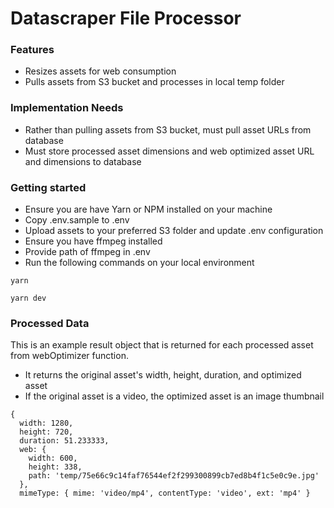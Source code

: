 # Datascraper File Processor

### Features

- Resizes assets for web consumption
- Pulls assets from S3 bucket and processes in local temp folder

### Implementation Needs
- Rather than pulling assets from S3 bucket, must pull asset URLs from database
- Must store processed asset dimensions and web optimized asset URL and dimensions to database

### Getting started

- Ensure you are have Yarn or NPM installed on your machine
- Copy .env.sample to .env
- Upload assets to your preferred S3 folder and update .env configuration
- Ensure you have ffmpeg installed
- Provide path of ffmpeg in .env
- Run the following commands on your local environment

```
yarn
```
```
yarn dev
```

### Processed Data

This is an example result object that is returned for each processed asset from webOptimizer function. 

- It returns the original asset's width, height, duration, and optimized asset
- If the original asset is a video, the optimized asset is an image thumbnail

```
{
  width: 1280,
  height: 720,
  duration: 51.233333,
  web: {
    width: 600,
    height: 338,
    path: 'temp/75e66c9c14faf76544ef2f299300899cb7ed8b4f1c5e0c9e.jpg'
  },
  mimeType: { mime: 'video/mp4', contentType: 'video', ext: 'mp4' }
```